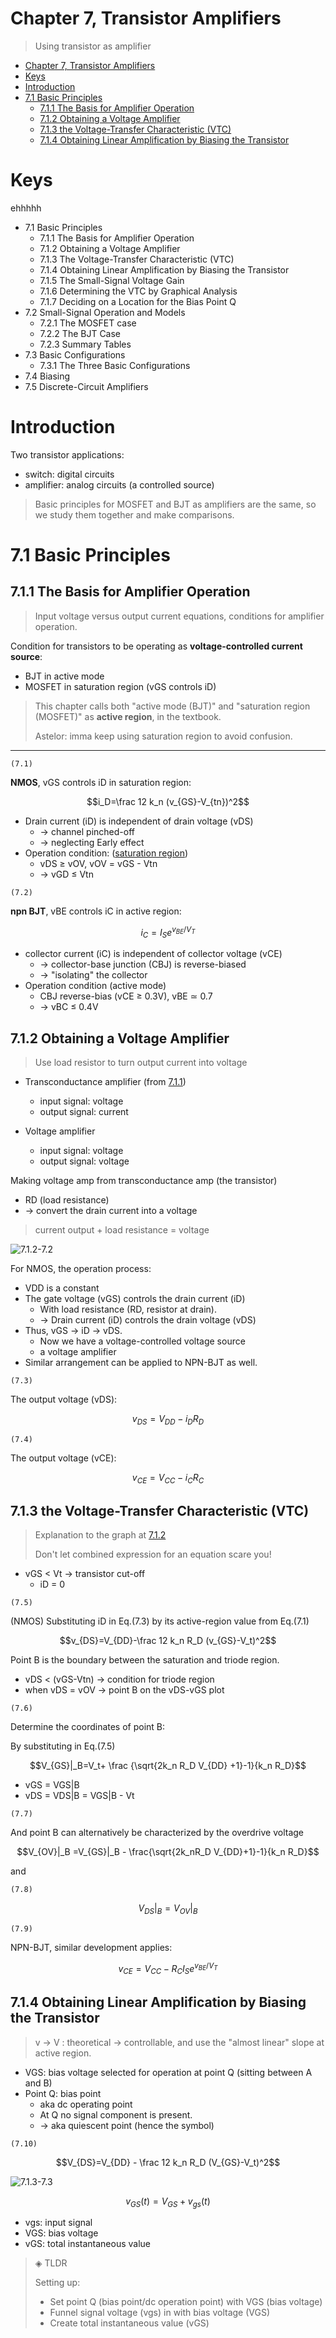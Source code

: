 # Chapter 7, Transistor Amplifiers
> Using transistor as amplifier

- [Chapter 7, Transistor Amplifiers](#chapter-7-transistor-amplifiers)
- [Keys](#keys)
- [Introduction](#introduction)
- [7.1 Basic Principles](#71-basic-principles)
  - [7.1.1 The Basis for Amplifier Operation](#711-the-basis-for-amplifier-operation)
  - [7.1.2 Obtaining a Voltage Amplifier](#712-obtaining-a-voltage-amplifier)
  - [7.1.3 the Voltage-Transfer Characteristic (VTC)](#713-the-voltage-transfer-characteristic-vtc)
  - [7.1.4 Obtaining Linear Amplification by Biasing the Transistor](#714-obtaining-linear-amplification-by-biasing-the-transistor)

# Keys
ehhhhh
- 7.1 Basic Principles
  - 7.1.1 The Basis for Amplifier Operation
  - 7.1.2 Obtaining a Voltage Amplifier
  - 7.1.3 The Voltage-Transfer Characteristic (VTC)
  - 7.1.4 Obtaining Linear Amplification by Biasing the Transistor
  - 7.1.5 The Small-Signal Voltage Gain
  - 7.1.6 Determining the VTC by Graphical Analysis
  - 7.1.7 Deciding on a Location for the Bias Point Q
- 7.2 Small-Signal Operation and Models
  - 7.2.1 The MOSFET case
  - 7.2.2 The BJT Case
  - 7.2.3 Summary Tables
- 7.3 Basic Configurations
  - 7.3.1 The Three Basic Configurations
- 7.4 Biasing
- 7.5 Discrete-Circuit Amplifiers

# Introduction
Two transistor applications:
- switch: digital circuits
- amplifier: analog circuits (a controlled source)

> Basic principles for MOSFET and BJT as amplifiers are the same, so we study them together and make comparisons. 

# 7.1 Basic Principles

## 7.1.1 The Basis for Amplifier Operation

> Input voltage versus output current equations, conditions for amplifier operation.

Condition for transistors to be operating as **voltage-controlled current source**:
- BJT in active mode
- MOSFET in saturation region (vGS controls iD)

> This chapter calls both "active mode (BJT)" and "saturation region (MOSFET)" as **active region**, in the textbook.
>
> Astelor: imma keep using saturation region to avoid confusion.

---

`(7.1)`

**NMOS**, vGS controls iD in saturation region:

$$i_D=\frac 12 k_n (v_{GS}-V_{tn})^2$$

- Drain current (iD) is independent of drain voltage (vDS)
  - → channel pinched-off
  - → neglecting Early effect
- Operation condition: ([saturation region](05-MOSFET.md/#516-operation-for-vds-≥-vov-channel-pinch-off-and-current-saturation))
  - vDS ≥ vOV, vOV = vGS - Vtn
  - → vGD ≤ Vtn 

`(7.2)`

**npn BJT**, vBE controls iC in active region:

$$i_C=I_Se^{v_{BE}/V_T}$$

- collector current (iC) is independent of collector voltage (vCE)
  - → collector-base junction (CBJ) is reverse-biased
  - → "isolating" the collector
- Operation condition (active mode)
  - CBJ reverse-bias (vCE ≥ 0.3V), vBE ≃ 0.7
  - → vBC ≤ 0.4V

## 7.1.2 Obtaining a Voltage Amplifier
> Use load resistor to turn output current into voltage

- Transconductance amplifier (from [7.1.1](#711-the-basis-for-amplifier-operation))
  - input signal: voltage
  - output signal: current

- Voltage amplifier
  - input signal: voltage
  - output signal: voltage

Making voltage amp from transconductance amp (the transistor)
- RD (load resistance)
- → convert the drain current into a voltage

> current output + load resistance = voltage

![7.1.2-7.2](attachments/7.1.2-7.2.png)

For NMOS, the operation process:
- VDD is a constant
- The gate voltage (vGS) controls the drain current (iD)
  - With load resistance (RD, resistor at drain).
  - → Drain current (iD) controls the drain voltage (vDS)
- Thus, vGS → iD → vDS.
  - Now we have a voltage-controlled voltage source
  - a voltage amplifier
- Similar arrangement can be applied to NPN-BJT as well.

`(7.3)`

The output voltage (vDS):

$$v_{DS}=V_{DD}-i_D R_D$$

`(7.4)`

The output voltage (vCE):

$$v_{CE}=V_{CC}-i_C R_C$$

## 7.1.3 the Voltage-Transfer Characteristic (VTC)

> Explanation to the graph at [7.1.2](#712-obtaining-a-voltage-amplifier)
>
> Don't let combined expression for an equation scare you!

- vGS < Vt → transistor cut-off
  - iD = 0

`(7.5)`

(NMOS) Substituting iD in Eq.(7.3) by its active-region value from Eq.(7.1)

$$v_{DS}=V_{DD}-\frac 12 k_n R_D (v_{GS}-V_t)^2$$

Point B is the boundary between the saturation and triode region.
- vDS < (vGS-Vtn) → condition for triode region
- when vDS = vOV → point B on the vDS-vGS plot

`(7.6)`

Determine the coordinates of point B:

By substituting in Eq.(7.5)

$$V_{GS}|_B=V_t+ \frac {\sqrt{2k_n R_D V_{DD} +1}-1}{k_n R_D}$$

- vGS = VGS|B
- vDS = VDS|B = VGS|B - Vt

`(7.7)`

And point B can alternatively be characterized by the overdrive voltage

$$V_{OV}|_B =V_{GS}|_B - \frac{\sqrt{2k_nR_D V_{DD}+1}-1}{k_n R_D}$$

and

`(7.8)`

$$V_{DS}|_B=V_{OV}|_B$$

`(7.9)`

NPN-BJT, similar development applies:

$$v_{CE}=V_{CC}-R_C I_S e^{v_{BE}/V_T}$$

## 7.1.4 Obtaining Linear Amplification by Biasing the Transistor

> v → V : theoretical → controllable, and use the "almost linear" slope at active region.

- VGS: bias voltage selected for operation at point Q (sitting between A and B)
- Point Q: bias point
  - aka dc operating point
  - At Q no signal component is present.
  - → aka quiescent point (hence the symbol)

`(7.10)`

$$V_{DS}=V_{DD} - \frac 12 k_n R_D (V_{GS}-V_t)^2$$

![7.1.3-7.3](attachments/7.1.3-7.3.png)

$$v_{GS}(t)=V_{GS}+v_{gs}(t)$$

- vgs: input signal
- VGS: bias voltage
- vGS: total instantaneous value

> ◈ TLDR
> 
> Setting up:
> - Set point Q (bias point/dc operation point) with VGS (bias voltage)
> - Funnel signal voltage (vgs) in with bias voltage (VGS)
> - Create total instantaneous value (vGS) 

